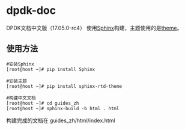 # dpdk-doc
DPDK文档中文版（17.05.0-rc4）
使用[Sphinx](http://sphinx-doc.org/)构建，主题使用的是[theme](https://github.com/snide/sphinx_rtd_theme)。
## 使用方法
```
#安装Sphinx
[root@host ~]# pip install Sphinx

#安装主题
[root@host ~]# pip install sphinx-rtd-theme

#构建中文文档
[root@host ~]# cd guides_zh
[root@host ~]# sphinx-build -b html . html

```
构建完成的文档在 guides_zh/html/index.html
